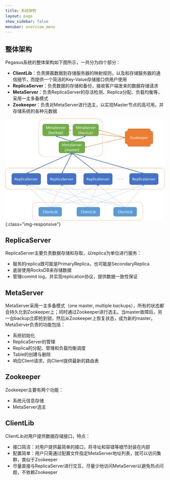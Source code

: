```yaml
---
title: 系统架构
layout: page
show_sidebar: false
menubar: overview_menu
---
```


## 整体架构

Pegasus系统的整体架构如下图所示，一共分为四个部分：

- **ClientLib**：负责屏蔽数据到存储服务器的映射规则，以及和存储服务器的通信细节，而提供一个简洁的Key-Value存储接口供用户使用
- **ReplicaServer**：负责数据的存储和备份，接收客户端发来的数据存储请求
- **MetaServer**：负责ReplicaServer的存活检测、Replica分配、负载均衡等，采用一主多备模式
- **Zookeeper**：负责对MetaServer进行选主，以实现Master节点的高可用，并存储系统的各种元数据

![pegasus-architecture-components](/assets/images/pegasus-architecture-components.png){:class="img-responsive"}

## ReplicaServer

ReplicaServer主要负责数据存储和存取，以replica为单位进行服务：

- 服务的replica既可能是PrimaryReplica，也可能是SecondaryReplica
- 底层使用RocksDB来存储数据
- 管理commit log，并实现replication协议，提供数据一致性保证

## MetaServer

MetaServer采用一主多备模式（one master, multiple backups），所有的状态都会持久化到Zookeeper上；同时通过Zookeeper进行选主。当master故障后，另一台backup立即抢到锁，然后从Zookeeper上恢复状态，成为新的master。MetaServer负责的功能包括：

- 系统初始化
- ReplicaServer的管理
- Replica的分配、管理和负载均衡调度
- Table的创建与删除
- 响应Client请求，向Client提供最新的路由表

## Zookeeper

Zookeeper主要有两个功能：

- 系统元信息存储
- MetaServer选主

## ClientLib

ClientLib对用户提供数据存储接口，特点：

- 接口简洁：对用户提供最简单的接口，将寻址和容错等细节封装在内部
- 配置简单：用户只需通过配置文件指定MetaServer地址列表，就可以访问集群，类似于Zookeeper
- 尽量直接与ReplicaServer进行交互，尽量少地访问MetaServer以避免热点问题，不依赖Zookeeper
